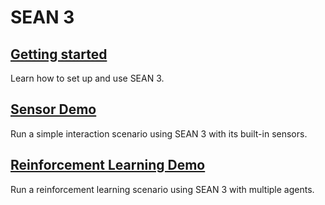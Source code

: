 # SEAN 3

## [Getting started](getting_started.md)

Learn how to set up and use SEAN 3.

## [Sensor Demo](sensor_demo.md)

Run a simple interaction scenario using SEAN 3 with its built-in sensors.

## [Reinforcement Learning Demo](rl_demo.md)

Run a reinforcement learning scenario using SEAN 3 with multiple agents.
